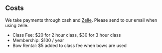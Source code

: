 ## Costs
We take payments through cash and [Zelle](zellepay.com). Please send to our email when using zelle.

- Class Fee: $20 for 2 hour class, $30 for 3 hour class
- Membership: $100 / year
- Bow Rental: $5 added to class fee when bows are used
